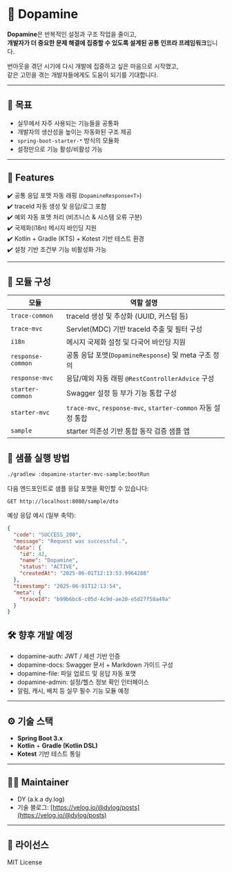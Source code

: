 # 🚀 Dopamine

**Dopamine**은 반복적인 설정과 구조 작업을 줄이고,  
**개발자가 더 중요한 문제 해결에 집중할 수 있도록 설계된 공통 인프라 프레임워크**입니다.

번아웃을 겪던 시기에 다시 개발에 집중하고 싶은 마음으로 시작했고,  
같은 고민을 겪는 개발자들에게도 도움이 되기를 기대합니다.

---

## 🎯 목표

* 실무에서 자주 사용되는 기능들을 공통화
* 개발자의 생산성을 높이는 자동화된 구조 제공
* `spring-boot-starter-*` 방식의 모듈화
* 설정만으로 기능 활성/비활성 가능

---

## 🎯 Features

✔️ 공통 응답 포맷 자동 래핑 (`DopamineResponse<T>`)  
✔️ traceId 자동 생성 및 응답/로그 포함  
✔️ 예외 자동 포맷 처리 (비즈니스 & 시스템 오류 구분)  
✔️ 국제화(i18n) 메시지 바인딩 지원  
✔️ Kotlin + Gradle (KTS) + Kotest 기반 테스트 환경  
✔️ 설정 기반 조건부 기능 비활성화 가능

---

## 🧩 모듈 구성

| 모듈                   | 역할 설명 |
|------------------------|-----------|
| `trace-common`         | traceId 생성 및 추상화 (UUID, 커스텀 등) |
| `trace-mvc`            | Servlet(MDC) 기반 traceId 추출 및 필터 구성 |
| `i18n`                 | 메시지 국제화 설정 및 다국어 바인딩 지원 |
| `response-common`      | 공통 응답 포맷(`DopamineResponse`) 및 meta 구조 정의 |
| `response-mvc`         | 응답/예외 자동 래핑 `@RestControllerAdvice` 구성 |
| `starter-common`       | Swagger 설정 등 부가 기능 통합 구성 |
| `starter-mvc`          | `trace-mvc`, `response-mvc`, `starter-common` 자동 설정 통합 |
| `sample`               | starter 의존성 기반 통합 동작 검증 샘플 앱 |

## 📂 샘플 실행 방법

```bash
./gradlew :dopamine-starter-mvc-sample:bootRun
```

다음 엔드포인트로 샘플 응답 포맷을 확인할 수 있습니다:

```
GET http://localhost:8080/sample/dto
```

예상 응답 예시 (일부 축약):

```json
{
  "code": "SUCCESS_200",
  "message": "Request was successful.",
  "data": {
    "id": 42,
    "name": "Dopamine",
    "status": "ACTIVE",
    "createdAt": "2025-06-01T12:13:53.9964288"
  },
  "timestamp": "2025-06-01T12:13:54",
  "meta": {
    "traceId": "b99b6bc6-c05d-4c9d-ae20-e5d27f58a49a"
  }
}
```

## 🛠️ 향후 개발 예정
- dopamine-auth: JWT / 세션 기반 인증
- dopamine-docs: Swagger 문서 + Markdown 가이드 구성
- dopamine-file: 파일 업로드 및 응답 자동 포맷
- dopamine-admin: 설정/헬스 정보 확인 인터페이스
- 알림, 캐시, 배치 등 실무 필수 기능 모듈 예정

---

## ⚙️ 기술 스택

* **Spring Boot 3.x**
* **Kotlin** + **Gradle (Kotlin DSL)**
* **Kotest** 기반 테스트 통일

---

## 🙋‍♂️ Maintainer

* DY (a.k.a dy.log)
* 기술 블로그: [https://velog.io/@dylog/posts](https://velog.io/@dylog/posts)

---

## 📜 라이선스

MIT License

